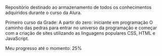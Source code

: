 Repositório destinado ao armazenamento de todos os conhecimentos adquiridos durante o curso da Alura.

Primeiro curso da Grade:
A partir do zero: iniciante em programação
O caminho das pedras para entrar no universo da programação e começar com a criação de sites utilizando as linguagens populares CSS, HTML e JavaScript.

Meu progresso até o momento: 25%
